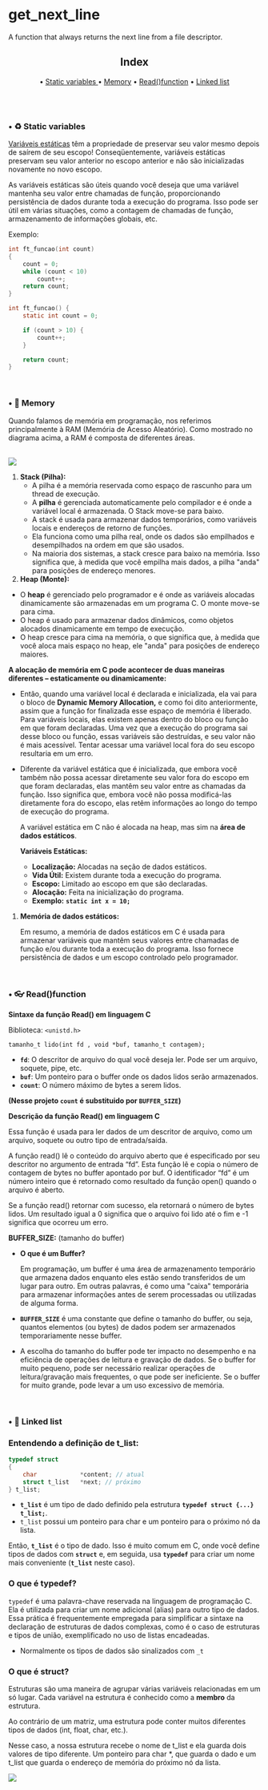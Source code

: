 # get_next_line
A function that always returns the next line from a file descriptor.

<h2 align="center" #index> Index </h2>

<p align="center"> • 
  <a href="#Static_variables"> Static variables </a> •
  <a href="#memory">Memory</a> • 
  <a href="#read_function">Read()function</a> •
  <a href="#linked_list">Linked list</a>
</p><br><br>

<div id="Static_variables"/>
<h3 #Static_variables> • ♻️ Static variables </h3>

[Variáveis estáticas](https://www.geeksforgeeks.org/static-variables-in-c/) têm a propriedade de preservar seu valor mesmo depois de saírem de seu escopo! Conseqüentemente, variáveis estáticas preservam seu valor anterior no escopo anterior e não são inicializadas novamente no novo escopo.

As variáveis estáticas são úteis quando você deseja que uma variável mantenha seu valor entre chamadas de função, proporcionando persistência de dados durante toda a execução do programa. Isso pode ser útil em várias situações, como a contagem de chamadas de função, armazenamento de informações globais, etc.

Exemplo: 

```c
int ft_funcao(int count) 
{
	count = 0;
	while (count < 10) 
		count++;
	return count;
}
```

```c
int ft_funcao() {
    static int count = 0;

    if (count > 10) {
        count++;
    }

    return count;
}
```

<div id="memory"/>
<br><h3 #memory> • 🐘 Memory </h3> 

Quando falamos de memória em programação, nos referimos principalmente à RAM (Memória de Acesso Aleatório). Como mostrado no diagrama acima, a RAM é composta de diferentes áreas.

<br><img src="https://github.com/kmirim/get_next_line/assets/132582320/34494edb-c756-47c7-9e91-d553eec96dc2" />

1. **Stack (Pilha):**
    - A pilha é a memória reservada como espaço de rascunho para um thread de execução.
    - A **pilha** é gerenciada automaticamente pelo compilador e é onde a variável local é armazenada. O Stack move-se para baixo.
    - A stack é usada para armazenar dados temporários, como variáveis locais e endereços de retorno de funções.
    - Ela funciona como uma pilha real, onde os dados são empilhados e desempilhados na ordem em que são usados.
    - Na maioria dos sistemas, a stack cresce para baixo na memória. Isso significa que, à medida que você empilha mais dados, a pilha "anda" para posições de endereço menores.
2. **Heap (Monte):**
- O **heap** é gerenciado pelo programador e é onde as variáveis alocadas dinamicamente são armazenadas em um programa C. O monte move-se para
cima.
- O heap é usado para armazenar dados dinâmicos, como objetos alocados dinamicamente em tempo de execução.
- O heap cresce para cima na memória, o que significa que, à medida que você aloca mais espaço no heap, ele "anda" para posições de endereço maiores.

**A alocação de memória em C pode acontecer de duas maneiras diferentes – estaticamente ou dinamicamente:**

- Então, quando uma variável local é declarada e inicializada, ela vai para o bloco de ****************Dynamic Memory Allocation,**************** e como foi dito anteriormente, assim que a função for finalizada esse espaço de memória é liberado. Para variáveis locais, elas existem apenas dentro do bloco ou função em que foram declaradas. Uma vez que a execução do programa sai desse bloco ou função, essas variáveis são destruídas, e seu valor não é mais acessível. Tentar acessar uma variável local fora do seu escopo resultaria em um erro.
- Diferente da variável estática que é inicializada, que embora você também não possa acessar diretamente seu valor fora do escopo em que foram declaradas, elas mantêm seu valor entre as chamadas da função. Isso significa que, embora você não possa modificá-las diretamente fora do escopo, elas retêm informações ao longo do tempo de execução do programa.
    
    A variável estática em C não é alocada na heap, mas sim na **área de dados estáticos**.
    
    **Variáveis Estáticas:**
    
    - **Localização:** Alocadas na seção de dados estáticos.
    - **Vida Útil:** Existem durante toda a execução do programa.
    - **Escopo:** Limitado ao escopo em que são declaradas.
    - **Alocação:** Feita na inicialização do programa.
    - **Exemplo:** **`static int x = 10;`**
1. **Memória de dados estáticos:** 
    
    Em resumo, a memória de dados estáticos em C é usada para armazenar variáveis que mantêm seus valores entre chamadas de função e/ou durante toda a execução do programa. Isso fornece persistência de dados e um escopo controlado pelo programador.

<div id="read_function"/>
<br><h3 #read_function> • 👓 Read()function </h3>
  
**Sintaxe da função Read() em linguagem C**

Biblioteca: `<unistd.h>`

`tamanho_t lido(int fd , void *buf, tamanho_t contagem);`

- **`fd`**: O descritor de arquivo do qual você deseja ler. Pode ser um arquivo, soquete, pipe, etc.
- **`buf`**: Um ponteiro para o buffer onde os dados lidos serão armazenados.
- **`count`**: O número máximo de bytes a serem lidos.

**(Nesse projeto `count` é substituido por `BUFFER_SIZE`)**

**Descrição da função Read() em linguagem C**

Essa função é usada para ler dados de um descritor de arquivo, como um arquivo, soquete ou outro tipo de entrada/saída.

A função read() lê o conteúdo do arquivo aberto que é especificado por seu descritor no argumento de entrada “fd”. Esta função lê e copia o número de contagem de bytes no buffer apontado por buf. O identificador “fd” é um número inteiro que é retornado como resultado da função open() quando o arquivo é aberto.

Se a função read() retornar com sucesso, ela retornará o número de bytes lidos. Um resultado igual a 0 significa que o arquivo foi lido até o fim e -1 significa que ocorreu um erro.

**BUFFER_SIZE:**
(tamanho do buffer)

- **O que é um Buffer?**
    
    Em programação, um buffer é uma área de armazenamento temporário que armazena dados enquanto eles estão sendo transferidos de um lugar para outro. Em outras palavras, é como uma "caixa" temporária para armazenar informações antes de serem processadas ou utilizadas de alguma forma.
    
- **`BUFFER_SIZE`** é uma constante que define o tamanho do buffer, ou seja, quantos elementos (ou bytes) de dados podem ser armazenados temporariamente nesse buffer.
- A escolha do tamanho do buffer pode ter impacto no desempenho e na eficiência de operações de leitura e gravação de dados. Se o buffer for muito pequeno, pode ser necessário realizar operações de leitura/gravação mais frequentes, o que pode ser ineficiente. Se o buffer for muito grande, pode levar a um uso excessivo de memória.

<div id="linked_list"/>
<br><h3 #linked_list> • 🔗 Linked list </h3>

### Entendendo a definição de t_list:

```c
typedef struct
{
	char			*content; // atual
	struct t_list	*next; // próximo
} t_list;
```

- **`t_list`** é um tipo de dado definido pela estrutura **`typedef struct {...} t_list;`**.
- `t_list` possui um ponteiro para char e um ponteiro para o próximo nó da lista.

Então, **`t_list`** é o tipo de dado. Isso é muito comum em C, onde você define tipos de dados com **`struct`** e, em seguida, usa **`typedef`** para criar um nome mais conveniente (**`t_list`** neste caso).

### O que é typedef? 

`typedef` é uma palavra-chave reservada na linguagem de programação C. Ela é utilizada para criar um nome adicional (alias) para outro tipo de dados. Essa prática é frequentemente empregada para simplificar a sintaxe na declaração de estruturas de dados complexas, como é o caso de estruturas e tipos de união, exemplificado no uso de listas encadeadas.

- Normalmente os tipos de dados são sinalizados com `_t`

### O que é struct?

Estruturas são uma maneira de agrupar várias variáveis relacionadas em um só lugar. Cada variável na estrutura é conhecido como a **membro** da estrutura.

Ao contrário de um matriz, uma estrutura pode conter muitos diferentes tipos de dados (int, float, char, etc.).

Nesse caso, a nossa estrutura recebe o nome de t_list e ela guarda dois valores de tipo diferente. Um ponteiro para char *, que guarda o dado e um t_list que guarda o endereço de memória do próximo nó da lista.

<img src="https://github.com/kmirim/get_next_line/assets/132582320/655d9fe5-8be1-43f0-9522-3f5d1355859e" />
